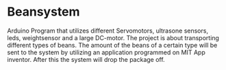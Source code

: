 # Beansystem
Arduino Program that utilizes different Servomotors, ultrasone sensors, leds, weightsensor and a large DC-motor. The project is about transporting different types of beans. The amount of the beans of a certain type will be sent to the system by utilizing an application programmed on MIT App inventor. After this the system will drop the package off.

